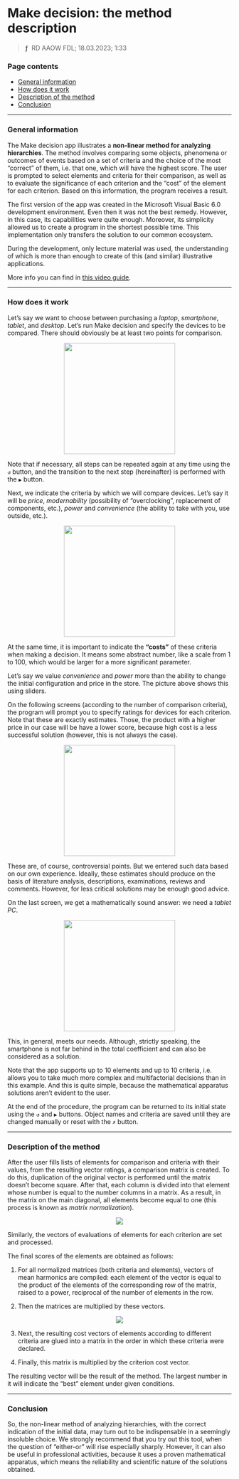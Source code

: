 # Make decision: the method description
> **ƒ** &nbsp;RD AAOW FDL; 18.03.2023; 1:33



### Page contents

- [General information](#general-information)
- [How does it work](#how-does-it-work)
- [Description of the method](#description-of-the-method)
- [Conclusion](#conclusion)

---

### General information

The Make decision app illustrates a **non-linear method for analyzing hierarchies**. The method involves comparing some
objects, phenomena or outcomes of events based on a set of criteria and the choice of the most “correct” of them, i.e. that one,
which will have the highest score. The user is prompted to select elements and criteria
for their comparison, as well as to evaluate the significance of each criterion and the “cost” of the element for each criterion.
Based on this information, the program receives a result.

The first version of the app was created in the Microsoft Visual Basic 6.0 development environment. Even then it was not
the best remedy. However, in this case, its capabilities were quite enough. Moreover, its simplicity allowed us
to create a program in the shortest possible time. This implementation only transfers the solution to our common ecosystem.

During the development, only lecture material was used, the understanding of which is more than enough to create
of this (and similar) illustrative applications.

More info you can find in [this video guide](https://youtu.be/40Lvq0Q1we0).

---

### How does it work

Let’s say we want to choose between purchasing a *laptop*, *smartphone*, *tablet*, and *desktop*. Let’s run
Make decision and specify the devices to be compared. There should obviously be at least two points for comparison.

<center><img src="/MakeDecision/img/V_EN_01.png" width="250" /></center>

Note that if necessary, all steps can be repeated again at any time using the `↺` button, and the transition
to the next step (hereinafter) is performed with the `▶` button.

Next, we indicate the criteria by which we will compare devices. Let’s say it will be *price*,
*modernability* (possibility of “overclocking”, replacement of components, etc.), *power* and *convenience*
(the ability to take with you, use outside, etc.).

<center><img src="/MakeDecision/img/V_EN_02.png" width="250" /></center>

At the same time, it is important to indicate the **“costs”** of these criteria when making a decision. It means some abstract number,
like a scale from 1 to 100, which would be larger for a more significant parameter.

Let’s say we value *convenience* and *power* more than the ability to change the initial configuration and price in the store.
The picture above shows this using sliders.

On the following screens (according to the number of comparison criteria), the program will prompt you to specify ratings for devices
for each criterion. Note that these are exactly estimates. Those, the product with a higher price in our case will be
have a lower score, because high cost is a less successful solution (however, this is not always the case).

<center><img src="/MakeDecision/img/V_EN_03.png" width="250" /></center>

These are, of course, controversial points. But we entered such data based on our own experience. Ideally, these estimates should
produce on the basis of literature analysis, descriptions, examinations, reviews and comments. However, for less critical
solutions may be enough good advice.

On the last screen, we get a mathematically sound answer: we need a *tablet PC*.

<center><img src="/MakeDecision/img/V_EN_07.png" width="250" /></center>

This, in general, meets our needs. Although, strictly speaking, the smartphone is not far behind in the total coefficient
and can also be considered as a solution.

Note that the app supports up to 10 elements and up to 10 criteria, i.e. allows you to take much more
complex and multifactorial decisions than in this example. And this is quite simple, because the mathematical apparatus
solutions aren’t evident to the user.

At the end of the procedure, the program can be returned to its initial state using the `↺` and `▶` buttons. Object names
and criteria are saved until they are changed manually or reset with the `✗` button.

---

### Description of the method

After the user fills lists of elements for comparison and criteria with their values, from the resulting vector
ratings, a comparison matrix is created. To do this, duplication of the original vector is performed until the matrix
doesn’t become square. After that, each column is divided into that element whose number is equal to the number
columns in a matrix. As a result, in the matrix on the main diagonal, all elements become equal to one
(this process is known as *matrix normalization*).

<center><img src="/MakeDecision/img/Vector.png" /></center>

Similarly, the vectors of evaluations of elements for each criterion are set and processed.

The final scores of the elements are obtained as follows:

1. For all normalized matrices (both criteria and elements), vectors of mean harmonics are compiled:
each element of the vector is equal to the product of the elements of the corresponding row of the matrix, raised to a power,
reciprocal of the number of elements in the row.

2. Then the matrices are multiplied by these vectors.

<center><img src="/MakeDecision/img/Matrix.png" /></center>

3. Next, the resulting cost vectors of elements according to different criteria are glued into a matrix in the order
in which these criteria were declared.

4. Finally, this matrix is multiplied by the criterion cost vector.

The resulting vector will be the result of the method. The largest number in it will indicate the “best” element
under given conditions.

---

### Conclusion

So, the non-linear method of analyzing hierarchies, with the correct indication of the initial data, may turn out to be
indispensable in a seemingly insoluble choice. We strongly recommend that you try out this tool,
when the question of “either-or” will rise especially sharply. However, it can also be useful in professional activities,
because it uses a proven mathematical apparatus, which means the reliability and scientific nature of the solutions obtained.
